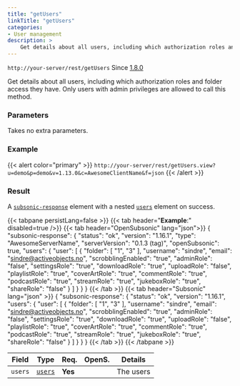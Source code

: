 ```yaml
---
title: "getUsers"
linkTitle: "getUsers"
categories:
- User management
description: >
    Get details about all users, including which authorization roles and folder access they have
---
```


`http://your-server/rest/getUsers` Since [1.8.0](../../subsonic-versions)

Get details about all users, including which authorization roles and folder access they have. Only users with admin privileges are allowed to call this method.

### Parameters

Takes no extra parameters.

### Example

{{< alert color="primary" >}} `http://your-server/rest/getUsers.view?u=demo&p=demo&v=1.13.0&c=AwesomeClientName&f=json` {{< /alert >}}

### Result

A [`subsonic-response`](../../responses/subsonic-response) element with a nested [`users`](../../responses/users) element on success.

{{< tabpane persistLang=false >}}
{{< tab header="**Example**:" disabled=true />}}
{{< tab header="OpenSubsonic" lang="json">}}
{
  "subsonic-response": {
    "status": "ok",
    "version": "1.16.1",
    "type": "AwesomeServerName",
    "serverVersion": "0.1.3 (tag)",
    "openSubsonic": true,
    "users": {
      "user": [
        {
          "folder": [
              "1",
              "3"
          ],
          "username": "sindre",
          "email": "sindre@activeobjects.no",
          "scrobblingEnabled": "true",
          "adminRole": "false",
          "settingsRole": "true",
          "downloadRole": "true",
          "uploadRole": "false",
          "playlistRole": "true",
          "coverArtRole": "true",
          "commentRole": "true",
          "podcastRole": "true",
          "streamRole": "true",
          "jukeboxRole": "true",
          "shareRole": "false"
        }
      ]
    }
  }
}
{{< /tab >}}
{{< tab header="Subsonic" lang="json" >}}
{
  "subsonic-response": {
    "status": "ok",
    "version": "1.16.1",
    "users": {
      "user": [
        {
          "folder": [
              "1",
              "3"
          ],
          "username": "sindre",
          "email": "sindre@activeobjects.no",
          "scrobblingEnabled": "true",
          "adminRole": "false",
          "settingsRole": "true",
          "downloadRole": "true",
          "uploadRole": "false",
          "playlistRole": "true",
          "coverArtRole": "true",
          "commentRole": "true",
          "podcastRole": "true",
          "streamRole": "true",
          "jukeboxRole": "true",
          "shareRole": "false"
        }
      ]
    }
  }
}
{{< /tab >}}
{{< /tabpane >}}


| Field |  Type | Req. | OpenS. | Details |
| --- | --- | --- | --- | --- |
| `users` | [`users`](../../responses/users) | **Yes** |     | The users |
